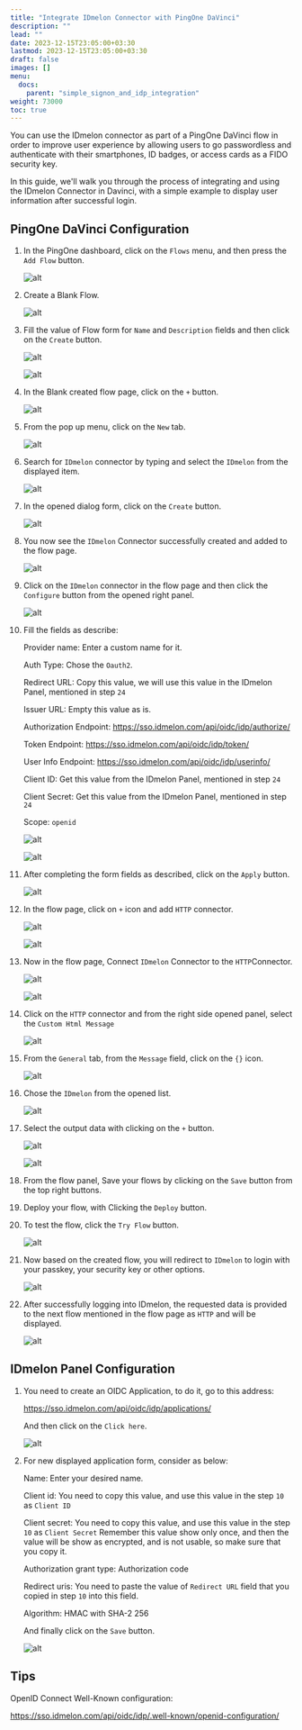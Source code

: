 ```yaml
---
title: "Integrate IDmelon Connector with PingOne DaVinci"
description: ""
lead: ""
date: 2023-12-15T23:05:00+03:30
lastmod: 2023-12-15T23:05:00+03:30
draft: false
images: []
menu:
  docs:
    parent: "simple_signon_and_idp_integration"
weight: 73000
toc: true
---
```


You can use the IDmelon connector as part of a PingOne DaVinci flow in order to improve user experience by allowing users to go passwordless and authenticate with their smartphones, ID badges, or access cards as a FIDO security key.  

In this guide, we'll walk you through the process of integrating and using the IDmelon Connector in Davinci, with a simple example to display user information after successful login.  

## PingOne DaVinci Configuration

1. In the PingOne dashboard, click on the `Flows` menu, and then press the `Add Flow` button.  

    ![alt](/images/vendor/davinci/01.png)

2. Create a Blank Flow.  

    ![alt](/images/vendor/davinci/02.png)

3. Fill the value of Flow form for `Name` and `Description` fields and then click on the `Create` button.  

    ![alt](/images/vendor/davinci/03.png)

    ![alt](/images/vendor/davinci/04.png)

4. In the Blank created flow page, click on the `+` button.  

    ![alt](/images/vendor/davinci/05.png)

5. From the pop up menu, click on the `New` tab.  

    ![alt](/images/vendor/davinci/06.png)

6. Search for `IDmelon` connector by typing and select the `IDmelon` from the displayed item.  

    ![alt](/images/vendor/davinci/07.png)

7. In the opened dialog form, click on the `Create` button.  

    ![alt](/images/vendor/davinci/08.png)

8. You now see  the `IDmelon` Connector successfully created and added to the flow page.  

    ![alt](/images/vendor/davinci/09.png)

9. Click on the `IDmelon` connector in the flow page and then click the `Configure` button from the opened right panel.  

    ![alt](/images/vendor/davinci/10.png)

10. Fill the fields as describe:  

    Provider name: Enter a custom name for it.  

    Auth Type: Chose the `Oauth2`.  

    Redirect URL: Copy this value, we will use this value in the IDmelon Panel, mentioned in step `24`  

    Issuer URL: Empty this value as is.  

    Authorization Endpoint: <https://sso.idmelon.com/api/oidc/idp/authorize/>  

    Token Endpoint: <https://sso.idmelon.com/api/oidc/idp/token/>  

    User Info Endpoint: <https://sso.idmelon.com/api/oidc/idp/userinfo/>  

    Client ID: Get this value from the IDmelon Panel, mentioned in step `24`  

    Client Secret: Get this value from the IDmelon Panel, mentioned in step `24`  

    Scope: `openid`  

    ![alt](/images/vendor/davinci/11.png)

    ![alt](/images/vendor/davinci/12.png)

11. After completing the form fields as described, click on the `Apply` button.  

    ![alt](/images/vendor/davinci/13.png)

12. In the flow page, click on `+` icon and add `HTTP` connector.  

    ![alt](/images/vendor/davinci/14.png)

    ![alt](/images/vendor/davinci/15.png)

13. Now in the flow page, Connect `IDmelon` Connector  to the `HTTP`Connector.  

    ![alt](/images/vendor/davinci/16.png)

    ![alt](/images/vendor/davinci/17.png)

14. Click on the `HTTP` connector and from the right side opened panel, select the `Custom Html Message`  

    ![alt](/images/vendor/davinci/18.png)

15. From the `General` tab, from the `Message` field, click on the `{}` icon.  

    ![alt](/images/vendor/davinci/19.png)

16. Chose the `IDmelon` from the opened list.  

    ![alt](/images/vendor/davinci/20.png)

17. Select the output data with clicking on the `+`  button.  

    ![alt](/images/vendor/davinci/21.png)

    ![alt](/images/vendor/davinci/22.png)

18. From the flow panel, Save your flows by clicking on the `Save` button from the top right buttons.  

19. Deploy your flow, with Clicking the `Deploy` button.  

20. To test the flow, click the `Try Flow` button.  

    ![alt](/images/vendor/davinci/23.png)

21. Now based on the created flow, you will redirect to `IDmelon` to login with your passkey, your security key or other options.  

    ![alt](/images/vendor/davinci/24.png)

22. After successfully logging into IDmelon, the requested data is provided to the next flow mentioned in the flow page as `HTTP` and will be displayed.  

    ![alt](/images/vendor/davinci/25.png)

## IDmelon Panel Configuration

1. You need to create an OIDC Application, to do it, go to this address:  

    <https://sso.idmelon.com/api/oidc/idp/applications/>

    And then click on the `Click here`.  

    ![alt](/images/vendor/davinci/26.png)

2. For new displayed application form, consider as below:  

    Name: Enter your desired name.  

    Client id: You need to copy this value, and use this value in the step `10` as `Client ID`  

    Client secret: You need to copy this value, and use this value in the step `10` as `Client Secret` Remember this value show only once, and then the value will be show as encrypted, and is not usable, so make sure that you copy it.  

    Authorization grant type: Authorization code  

    Redirect uris: You need to paste the value of `Redirect URL` field that you copied in step `10` into this field.  

    Algorithm: HMAC with SHA-2 256  

    And finally click on the `Save` button.  

    ![alt](/images/vendor/davinci/27.png)

## Tips

OpenID Connect Well-Known configuration:  

<https://sso.idmelon.com/api/oidc/idp/.well-known/openid-configuration/>
